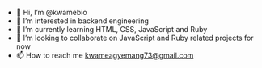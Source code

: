 - 👋 Hi, I’m @kwamebio
- 👀 I’m interested in backend engineering
- 🌱 I’m currently learning HTML, CSS, JavaScript and Ruby
- 💞️ I’m looking to collaborate on JavaScript and Ruby related projects for now
- 📫 How to reach me kwameagyemang73@gmail.com

<!---
kwamebio/kwamebio is a ✨ special ✨ repository because its `README.md` (this file) appears on your GitHub profile.
You can click the Preview link to take a look at your changes.
--->
